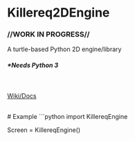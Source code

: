 Killereq2DEngine
======
### //WORK IN PROGRESS//
A turtle-based Python 2D engine/library
##### *Needs Python 3

</br>

[Wiki/Docs](https://github.com/Killereq-PL/Killereq2DEngine/wiki)

</br>
# Example
```python
import KillereqEngine

Screen = KillereqEngine()
```
